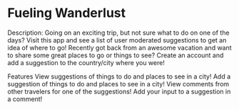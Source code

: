 # Fueling Wanderlust

Description: Going on an exciting trip, but not sure what to do on one of the days? Visit this app and see a list of user moderated suggestions to get an idea of where to go! Recently got back from an awesome vacation and want to share some great places to go or things to see? Create an account and add a suggestion to the country/city where you were!

Features
View suggestions of things to do and places to see in a city!
Add a suggestion of things to do and places to see in a city!
View comments from other travelers for one of the suggestions!
Add your input to a suggestion in a comment!
